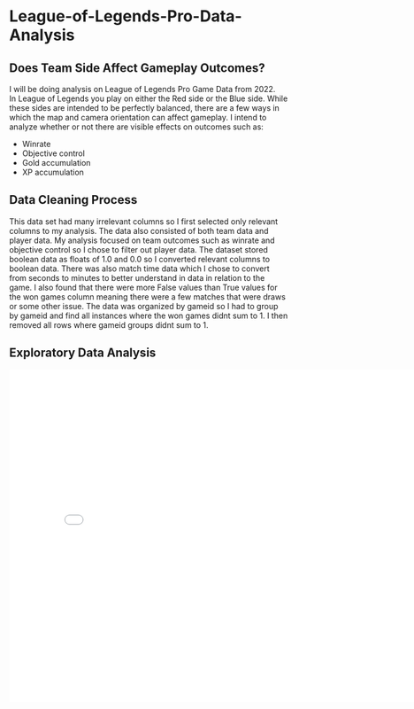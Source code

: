 # League-of-Legends-Pro-Data-Analysis


## Does Team Side Affect Gameplay Outcomes?
I will be doing analysis on League of Legends Pro Game Data from 2022. <br> 
In League of Legends you play on either the Red side or the Blue side. While these sides are intended to be perfectly balanced, there are a few ways in which the map and camera orientation can affect gameplay. I intend to analyze whether or not there are visible effects on outcomes such as:
- Winrate
- Objective control
- Gold accumulation
- XP accumulation

## Data Cleaning Process

This data set had many irrelevant columns so I first selected only relevant columns to my analysis. The data also consisted of both team data and player data. My analysis focused on team outcomes such as winrate and objective control so I chose to filter out player data. The dataset stored boolean data as floats of 1.0 and 0.0 so I converted relevant columns to boolean data. There was also match time data which I chose to convert from seconds to minutes to better understand in data in relation to the game. I also found that there were more False values than True values for the won games column meaning there were a few matches that were draws or some other issue. The data was organized by gameid so I had to group by gameid and find all instances where the won games didnt sum to 1. I then removed all rows where gameid groups didnt sum to 1.

## Exploratory Data Analysis

<iframe src=r"C:\Users\Oren\League-of-Legends-Pro-Data-Analysis\assets\gamelength.html" width=800 height=600 frameBorder=0></iframe>






